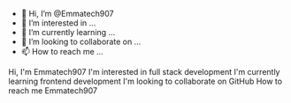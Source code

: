 - 👋 Hi, I’m @Emmatech907
- 👀 I’m interested in ...
- 🌱 I’m currently learning ...
- 💞️ I’m looking to collaborate on ...
- 📫 How to reach me ...

<!---
Emmatech907/Emmatech907 is a ✨ special ✨ repository because its `README.md` (this file) appears on your GitHub profile.
You can click the Preview link to take a look at your changes.
--->
Hi, I'm Emmatech907
I'm interested in full stack development
I'm currently learning frontend development
I'm looking to collaborate on GitHub
How to reach me Emmatech907
